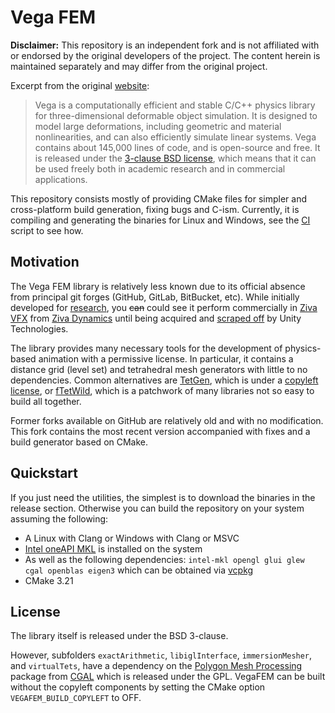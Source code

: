 ﻿# Vega FEM

**Disclaimer:** This repository is an independent fork and is not affiliated with or endorsed by the original developers of the project. The content herein is maintained separately and may differ from the original project.

Excerpt from the original [website](https://viterbi-web.usc.edu/~jbarbic/vega):

> Vega is a computationally efficient and stable C/C++ physics library for three-dimensional deformable object simulation. It is designed to model large deformations, including geometric and material nonlinearities, and can also efficiently simulate linear systems. Vega contains about 145,000 lines of code, and is open-source and free. It is released under the [3-clause BSD license](http://en.wikipedia.org/wiki/BSD_licenses), which means that it can be used freely both in academic research and in commercial applications.

This repository consists mostly of providing CMake files for simpler and cross-platform build generation, fixing bugs and C-ism. Currently, it is compiling and generating the binaries for Linux and Windows, see the [CI](https://github.com/FabienPean/VegaFEM/actions) script to see how.

## Motivation

The Vega FEM library is relatively less known due to its official absence from principal git forges (GitHub, GitLab, BitBucket, etc). While initially developed for [research](https://doi.org/10.1145/3197517.3201327), you ~~can~~ could see it perform commercially in [Ziva VFX](https://web.archive.org/web/20231002072203/https://docs.zivadynamics.com/vfx/third_party_licenses.html#vega-fem) from [Ziva Dynamics](https://web.archive.org/web/20220804053547/https://zivadynamics.com/) until being acquired and [scraped off](https://unity.com/blog/news/update-about-ziva) by Unity Technologies.

The library provides many necessary tools for the development of physics-based animation with a permissive license. In particular, it contains a distance grid (level set) and tetrahedral mesh generators with little to no dependencies. Common alternatives are [TetGen](https://wias-berlin.de/software/index.jsp?id=TetGen), which is under a [copyleft license](https://tldrlegal.com/license/gnu-affero-general-public-license-v3-(agpl-3.0)), or [fTetWild](https://github.com/wildmeshing/fTetWild), which is a patchwork of many libraries not so easy to build all together.

Former forks available on GitHub are relatively old and with no modification. This fork contains the most recent version accompanied with fixes and a build generator based on CMake.

## Quickstart

If you just need the utilities, the simplest is to download the binaries in the release section. Otherwise you can build the repository on your system assuming the following:

* A Linux with Clang or Windows with Clang or MSVC
* [Intel oneAPI MKL](https://www.intel.com/content/www/us/en/developer/tools/oneapi/onemkl-download.html) is installed on the system
* As well as the following dependencies: `intel-mkl opengl glui glew cgal openblas eigen3` which can be obtained via [vcpkg](https://vcpkg.io/en/index.html)
* CMake 3.21

## License

The library itself is released under the BSD 3-clause. 

However, subfolders `exactArithmetic`, `libiglInterface`, `immersionMesher`, and `virtualTets`, have a dependency on the [Polygon Mesh Processing](https://doc.cgal.org/latest/Polygon_mesh_processing/group__PkgPolygonMeshProcessingRef.html) package from [CGAL](https://www.cgal.org/) which is released under the GPL. VegaFEM can be built without the copyleft components by setting the CMake option `VEGAFEM_BUILD_COPYLEFT` to OFF.



